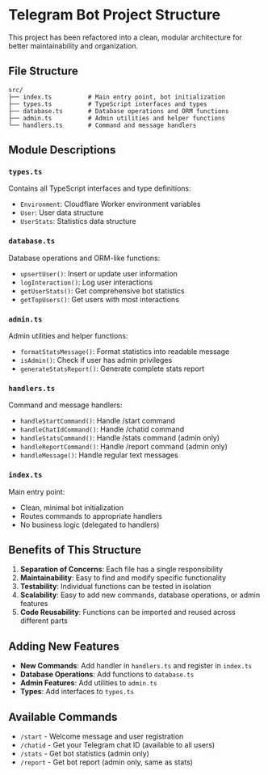 # Telegram Bot Project Structure

This project has been refactored into a clean, modular architecture for better maintainability and organization.

## File Structure

```
src/
├── index.ts          # Main entry point, bot initialization
├── types.ts          # TypeScript interfaces and types
├── database.ts       # Database operations and ORM functions
├── admin.ts          # Admin utilities and helper functions
└── handlers.ts       # Command and message handlers
```

## Module Descriptions

### `types.ts`
Contains all TypeScript interfaces and type definitions:
- `Environment`: Cloudflare Worker environment variables
- `User`: User data structure
- `UserStats`: Statistics data structure

### `database.ts`
Database operations and ORM-like functions:
- `upsertUser()`: Insert or update user information
- `logInteraction()`: Log user interactions
- `getUserStats()`: Get comprehensive bot statistics
- `getTopUsers()`: Get users with most interactions

### `admin.ts`
Admin utilities and helper functions:
- `formatStatsMessage()`: Format statistics into readable message
- `isAdmin()`: Check if user has admin privileges
- `generateStatsReport()`: Generate complete stats report

### `handlers.ts`
Command and message handlers:
- `handleStartCommand()`: Handle /start command
- `handleChatIdCommand()`: Handle /chatid command
- `handleStatsCommand()`: Handle /stats command (admin only)
- `handleReportCommand()`: Handle /report command (admin only)
- `handleMessage()`: Handle regular text messages

### `index.ts`
Main entry point:
- Clean, minimal bot initialization
- Routes commands to appropriate handlers
- No business logic (delegated to handlers)

## Benefits of This Structure

1. **Separation of Concerns**: Each file has a single responsibility
2. **Maintainability**: Easy to find and modify specific functionality
3. **Testability**: Individual functions can be tested in isolation
4. **Scalability**: Easy to add new commands, database operations, or admin features
5. **Code Reusability**: Functions can be imported and reused across different parts

## Adding New Features

- **New Commands**: Add handler in `handlers.ts` and register in `index.ts`
- **Database Operations**: Add functions to `database.ts`
- **Admin Features**: Add utilities to `admin.ts`
- **Types**: Add interfaces to `types.ts`

## Available Commands

- `/start` - Welcome message and user registration
- `/chatid` - Get your Telegram chat ID (available to all users)
- `/stats` - Get bot statistics (admin only)
- `/report` - Get bot report (admin only, same as stats)
